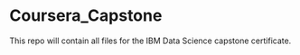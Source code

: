 # Coursera_Capstone
This repo will contain all files for the IBM Data Science capstone certificate.
